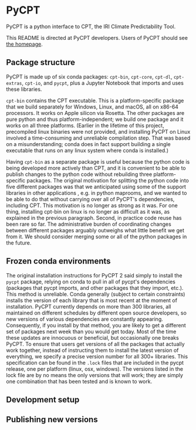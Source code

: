 # PyCPT 

PyCPT is a python interface to CPT, the IRI Climate Predictability Tool.

This README is directed at PyCPT developers. Users of PyCPT should see [the homepage](https://iri-pycpt.github.io).

## Package structure

PyCPT is made up of six conda packages: `cpt-bin`, `cpt-core`, `cpt-dl`, `cpt-extras`, `cpt-io`, and `pycpt`, plus a Jupyter Notebook that imports and uses these libraries.

`cpt-bin` contains the CPT executable. This is a platform-specific package that we build separately for Windows, Linux, and macOS, all on x86-64 processors. It works on Apple silicon via Rosetta. The other packages are pure python and thus platform-independent; we build one package and it works on all three platforms. (Earlier in the lifetime of this project, precompiled linux binaries were not provided, and installing PyCPT on Linux involved a time-consuming and unreliable compilation step. That was based on a misunderstanding; conda does in fact support building a single executable that runs on any linux system where conda is installed.)

Having `cpt-bin` as a separate package is useful because the python code is being developed more actively than CPT, and it is  convenient to be able to publish changes to the python code without rebuilding three platform-specific packages. The original motivation for splitting the python code into five different packages was that we anticipated using some of the support libraries in other applications , e.g. in python maprooms, and we wanted to be able to do that without carrying over all of PyCPT's dependencies, including CPT. This motivation is no longer as strong as it was. For one thing, installing cpt-bin on linux is no longer as difficult as it was, as explained in the previous paragraph. Second, in practice code reuse has been rare so far. The administrative burden of coordinating changes between different packages arguably outweighs what little benefit we get from it. We should consider merging some or all of the python packages in the future.

## Frozen conda environments

The original installation instructions for PyCPT 2 said simply to install the `pycpt` package, relying on conda to pull in all of pycpt's dependencies (packages that pycpt imports, and other packages that they import, etc.). This method is unreliable. Conda generally (subject to certain constraints) installs the version of each library that is most recent at the moment of installation. PyCPT currently depends on more than 300 libraries, all maintained on different schedules by different open source developers, so new versions of various dependencies are constantly appearing. Consequently, if you install by that method, you are likely to get a different set of packages next week than you would get today. Most of the time these updates are innocuous or beneficial, but occasionally one breaks PyCPT. To ensure that users get versions of all the packages that actually work together, instead of instructing them to install the latest version of everything, we specify a precise version number for all 300+ libraries. This specification can be found in the `.lock` files that are included in the pycpt release, one per platform (linux, osx, windows). The versions listed in the lock file are by no means the only versions that will work; they are simply one combination that has been tested and is known to work.

## Development setup

## Publishing new versions

